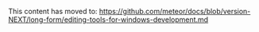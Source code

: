 This content has moved to: https://github.com/meteor/docs/blob/version-NEXT/long-form/editing-tools-for-windows-development.md